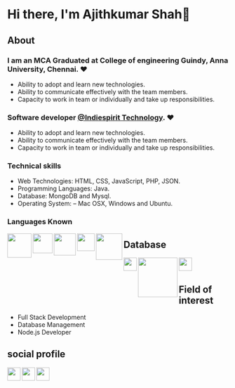 # Hi there, I'm Ajithkumar Shah👋

## About

### I am an MCA Graduated at College of engineering Guindy, Anna University, Chennai. :heart:
- Ability to adopt and learn new technologies.
- Ability to communicate effectively with the team members.
- Capacity to work in team or individually and take up responsibilities.


### Software developer [@Indiespirit Technology](https://www.indiespirit.in). :heart:
- Ability to adopt and learn new technologies.
- Ability to communicate effectively with the team members.
- Capacity to work in team or individually and take up responsibilities.


### Technical skills
- Web Technologies: HTML, CSS, JavaScript, PHP, JSON.
- Programming Languages: Java.
- Database: MongoDB and Mysql.
- Operating System: – Mac OSX, Windows and Ubuntu.

### Languages Known


<img align="left" width="55px" src="https://www.docker.com/wp-content/uploads/2022/03/vertical-logo-monochromatic.png" />
<img align="left" width="45px" src="https://upload.wikimedia.org/wikipedia/commons/thumb/9/99/Unofficial_JavaScript_logo_2.svg/480px-Unofficial_JavaScript_logo_2.svg.png" />
<img align="left" width="50px" src="ht![image](https://user-images.githubusercontent.com/76985845/181020846-c388918d-a48d-4723-9149-12ae9ee19d7c.png)
tps://www.drupal.org/files/project-images/bootstrap-stack.png" />
<img align="left" width="40px" src="https://www.javatpoint.com/js/nodejs/images/node-js-tutorial.png" />
<img align="left" width="60px" src="https://upload.wikimedia.org/wikipedia/commons/2/27/PHP-logo.svg" />



## Database
<img align="left" width="30px" src="https://encrypted-tbn0.gstatic.com/images?q=tbn:ANd9GcSAeQomtQzuDAjcc_cHuseCgWVpJeBCQ7U_Eg&usqp=CAU" />
<img align="left" width="90px" src="https://webimages.mongodb.com/_com_assets/cms/kusb9stg1ndrp7j53-MongoDBLogoBrand1.png?auto=format%252Ccompress" />
<img align="center" width="30px" src="https://www.freepnglogos.com/uploads/logo-mysql-png/logo-mysql-mysql-logo-png-images-are-download-crazypng-21.png" />

## Field of interest
- Full Stack Development
- Database Management
- Node.js Developer

## social profile

[<img align="left" width="30px" src="https://upload.wikimedia.org/wikipedia/commons/thumb/4/40/HackerRank_Icon-1000px.png/240px-HackerRank_Icon-1000px.png" />][hackerrank]
[<img align="left" width="30px" src="https://cdn-icons-png.flaticon.com/512/174/174857.png" />][linkedin]
[<img align="left" width="30px" src="https://upload.wikimedia.org/wikipedia/commons/thumb/e/e7/Instagram_logo_2016.svg/768px-Instagram_logo_2016.svg.png" />][instagram]










[linkedin]: https://www.linkedin.com/in/ajithkumar-shah-j-k-9a5788182/
[instagram]: https://www.instagram.com/ajith._.shah/
[hackerrank]: https://www.hackerrank.com/ajithkumarshah16
